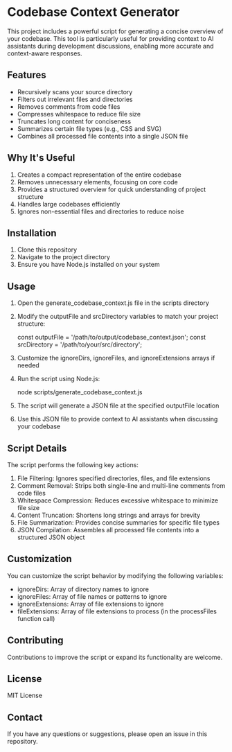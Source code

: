 # Codebase Context Generator

This project includes a powerful script for generating a concise overview of your codebase. This tool is particularly useful for providing context to AI assistants during development discussions, enabling more accurate and context-aware responses.

## Features

- Recursively scans your source directory
- Filters out irrelevant files and directories
- Removes comments from code files
- Compresses whitespace to reduce file size
- Truncates long content for conciseness
- Summarizes certain file types (e.g., CSS and SVG)
- Combines all processed file contents into a single JSON file

## Why It's Useful

1. Creates a compact representation of the entire codebase
2. Removes unnecessary elements, focusing on core code
3. Provides a structured overview for quick understanding of project structure
4. Handles large codebases efficiently
5. Ignores non-essential files and directories to reduce noise

## Installation

1. Clone this repository
2. Navigate to the project directory
3. Ensure you have Node.js installed on your system

## Usage

1. Open the generate_codebase_context.js file in the scripts directory
2. Modify the outputFile and srcDirectory variables to match your project structure:

   const outputFile = '/path/to/output/codebase_context.json';
   const srcDirectory = '/path/to/your/src/directory';

3. Customize the ignoreDirs, ignoreFiles, and ignoreExtensions arrays if needed
4. Run the script using Node.js:

   node scripts/generate_codebase_context.js

5. The script will generate a JSON file at the specified outputFile location
6. Use this JSON file to provide context to AI assistants when discussing your codebase

## Script Details

The script performs the following key actions:

1. File Filtering: Ignores specified directories, files, and file extensions
2. Comment Removal: Strips both single-line and multi-line comments from code files
3. Whitespace Compression: Reduces excessive whitespace to minimize file size
4. Content Truncation: Shortens long strings and arrays for brevity
5. File Summarization: Provides concise summaries for specific file types
6. JSON Compilation: Assembles all processed file contents into a structured JSON object

## Customization

You can customize the script behavior by modifying the following variables:

- ignoreDirs: Array of directory names to ignore
- ignoreFiles: Array of file names or patterns to ignore
- ignoreExtensions: Array of file extensions to ignore
- fileExtensions: Array of file extensions to process (in the processFiles function call)

## Contributing

Contributions to improve the script or expand its functionality are welcome.

## License

MIT License

## Contact

If you have any questions or suggestions, please open an issue in this repository.
